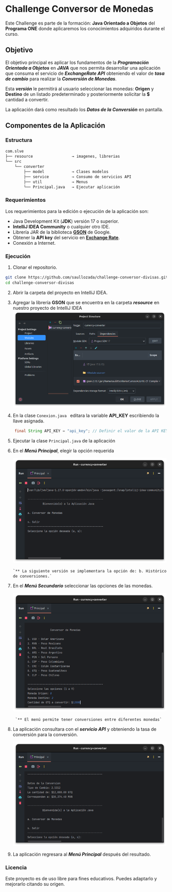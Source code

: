 # Challenge Conversor de Monedas

Este Challenge es parte de la formación: **Java Orientado a Objetos** del **Programa ONE** donde aplicaremos los conocimientos adquiridos durante el curso.

## Objetivo
El objetivo principal es aplicar los fundamentos de la ***Programación Orientada a Objetos*** en ***JAVA*** que nos permita desarrollar una aplicación que consuma el servicio de ***ExchangeRate API*** obteniendo el valor de ***tasa de cambio***  para realizar la ***Conversión de Monedas***.

Esta ***versión*** le permitirá al usuario seleccionar las monedas: **Origen** y **Destino** de un listado predeterminado y posteriormente solicitar la **$** cantidad a convertir.

La aplicación dará como resultado los ***Datos de la Conversión*** en pantalla.


## Componentes de la Aplicación

### Estructura
```
com.slve
├── resource                 → imagenes, librerias
└── src
    └── converter
        ├── model            → Clases modelos
        ├── service          → Consumo de servicios API
        ├── util             → Menus
        └── Principal.java   → Ejecutar aplicación
```

### Requerimientos
Los requerimientos para la edición o ejecución de la aplicación son:

- Java Development Kit (**JDK**) versión 17 o superior.
- **IntelliJ IDEA Community** o cualquier otro IDE.
- Librería JAR de la biblioteca [**GSON**](https://mvnrepository.com/artifact/com.google.code.gson/gson) de Google.
- Obtener la **API key** del servicio en [**Exchange Rate**](https://www.exchangerate-api.com/).
- Conexión a Internet.

### Ejecución

1. Clonar el repositorio.
``` bash
git clone https://github.com/saullozada/challenge-conversor-divisas.git
cd challenge-conversor-divisas
```

2. Abrir la carpeta del proyecto en IntelliJ IDEA.

3. Agregar la librería **GSON** que se encuentra en la carpeta ***resource*** en nuestro proyecto de IntelliJ IDEA
   ![image_dependencia_gson.png|500](resource/image_dependencia_gson.png)

4. En la clase `Conexion.java ` editara la variable **API_KEY** escribiendo la llave asignada.
``` JAVA
	final String API_KEY = "api_key"; // Definir el valor de la API KEY
```

5. Ejecutar la clase `Principal.java` de la aplicación

6. En el ***Menú Principal***, elegir la opción requerida

   ![image_menu_principal.png|500](resource/image_menu_principal.png)

       `** La siguiente versión se implementara la opción de: b. Histórico de conversiones.`


7. En el ***Menú Secundario*** seleccionar las opciones de las monedas.

    ![image_menu_secundario.png|500](resource/image_menu_secundario.png)

        `** El menú permite tener conversiones entre diferentes monedas`


8. La aplicación consultara con el ***servicio API*** y obteniendo la tasa de conversión para la conversión.

    ![image_resultado_conversion.png|500](resource/image_resultado_conversion.png)
    

9. La aplicación regresara al ***Menú Principal*** después del resultado.

### Licencia
Este proyecto es de uso libre para fines educativos. Puedes adaptarlo y mejorarlo citando su origen.
